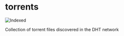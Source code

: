 torrents 
========
![Indexed](https://img.shields.io/badge/indexed-35229-blue)

Collection of torrent files discovered in the DHT network
